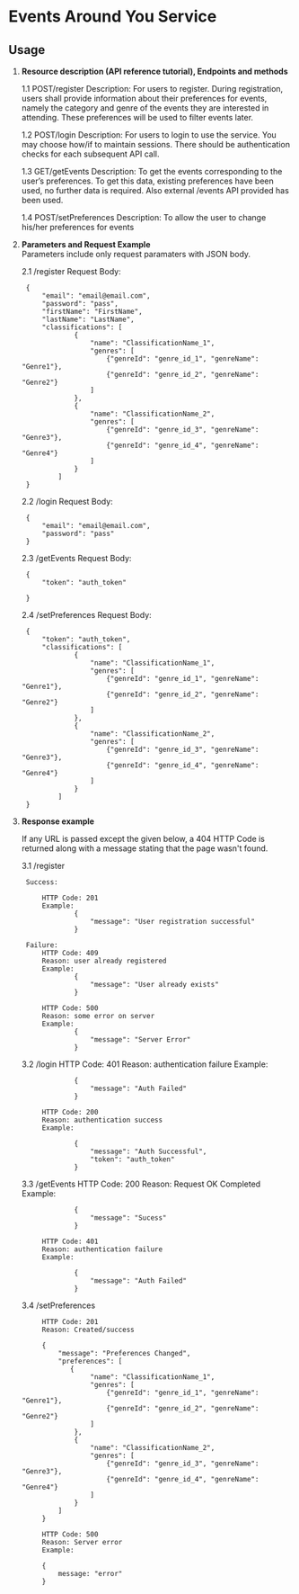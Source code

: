 # Events Around You Service

## Usage

1. **Resource description (API reference tutorial), Endpoints and methods** 

    1.1 POST/register
        Description: For users to register. During registration, users shall provide information about their
        preferences for events, namely the category and genre of the events they are interested in
        attending. These preferences will be used to filter events later.

    1.2 POST/login
        Description: For users to login to use the service. You may choose how/if to maintain sessions. There
        should be authentication checks for each subsequent API call.

    1.3 GET/getEvents
        Description: To get the events corresponding to the user’s preferences. To get this data, existing          preferences have been used, no further data is required. Also external /events API provided has been used. 

    1.4 POST/setPreferences
        Description: To allow the user to change his/her preferences for events

2. **Parameters and Request Example**   
    Parameters include only request paramaters with JSON body.

    2.1 /register
        Request Body:
	
        {
            "email": "email@email.com",
            "password": "pass",
            "firstName": "FirstName",
            "lastName": "LastName",
            "classifications": [
                    {
                        "name": "ClassificationName_1",
                        "genres": [
                            {"genreId": "genre_id_1", "genreName": "Genre1"},
                            {"genreId": "genre_id_2", "genreName": "Genre2"}
                        ]
                    },
                    {
                        "name": "ClassificationName_2",
                        "genres": [
                            {"genreId": "genre_id_3", "genreName": "Genre3"},
                            {"genreId": "genre_id_4", "genreName": "Genre4"}
                        ]
                    }
                ]
        }

    2.2 /login
        Request Body:
	
        {
            "email": "email@email.com",
            "password": "pass"
        }

    2.3 /getEvents
        Request Body:
	
        {
	        "token": "auth_token"
    
        }

    2.4 /setPreferences
        Request Body:
	
        {		
            "token": "auth_token",
            "classifications": [
                    {
                        "name": "ClassificationName_1",
                        "genres": [
                            {"genreId": "genre_id_1", "genreName": "Genre1"},
                            {"genreId": "genre_id_2", "genreName": "Genre2"}
                        ]
                    },
                    {
                        "name": "ClassificationName_2",
                        "genres": [
                            {"genreId": "genre_id_3", "genreName": "Genre3"},
                            {"genreId": "genre_id_4", "genreName": "Genre4"}
                        ]
                    }
                ]
        }

3. **Response example**

    If any URL is passed except the given below, a 404 HTTP Code is returned along with a message stating that
    the page wasn't found.

    3.1 /register

        Success:
	
            HTTP Code: 201
            Example: 
                    {
                        "message": "User registration successful"
                    }

        Failure:
            HTTP Code: 409
            Reason: user already registered
            Example: 
                    {
                        "message": "User already exists"
                    } 

            HTTP Code: 500
            Reason: some error on server
            Example: 
                    {
                        "message": "Server Error"
                    }
    3.2 /login
            HTTP Code: 401
            Reason: authentication failure
            Example: 	 
	    
                    {
                        "message": "Auth Failed"
                    }
		    
            HTTP Code: 200
            Reason: authentication success
            Example: 
	    
                    {
                        "message": "Auth Successful",
                        "token": "auth_token"
                    }
    3.3 /getEvents
            HTTP Code: 200
            Reason: Request OK Completed
            Example: 
	    
                    {
                        "message": "Sucess"
                    }

            HTTP Code: 401
            Reason: authentication failure
            Example: 
	    
                    {
                        "message": "Auth Failed"
                    }
		    
    3.4 /setPreferences

            HTTP Code: 201 
            Reason: Created/success
	    
            {
                "message": "Preferences Changed",
                "preferences": [
                   {
                        "name": "ClassificationName_1",
                        "genres": [
                            {"genreId": "genre_id_1", "genreName": "Genre1"},
                            {"genreId": "genre_id_2", "genreName": "Genre2"}
                        ]
                    },
                    {
                        "name": "ClassificationName_2",
                        "genres": [
                            {"genreId": "genre_id_3", "genreName": "Genre3"},
                            {"genreId": "genre_id_4", "genreName": "Genre4"}
                        ]
                    }
                ]
            }

            HTTP Code: 500
            Reason: Server error
            Example:
	    
            {
                message: "error"
            }
